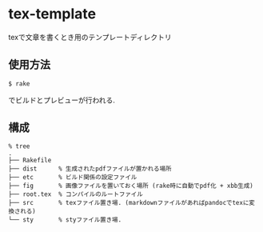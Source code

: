 # tex-template
texで文章を書くとき用のテンプレートディレクトリ

## 使用方法
``` bash
$ rake
```
でビルドとプレビューが行われる.

## 構成
```
% tree
.
├── Rakefile
├── dist      % 生成されたpdfファイルが置かれる場所
├── etc       % ビルド関係の設定ファイル
├── fig       % 画像ファイルを置いておく場所 (rake時に自動でpdf化 + xbb生成)
├── root.tex  % コンパイルのルートファイル
├── src       % texファイル置き場. (markdownファイルがあればpandocでtexに変換される)
└── sty       % styファイル置き場.
```

